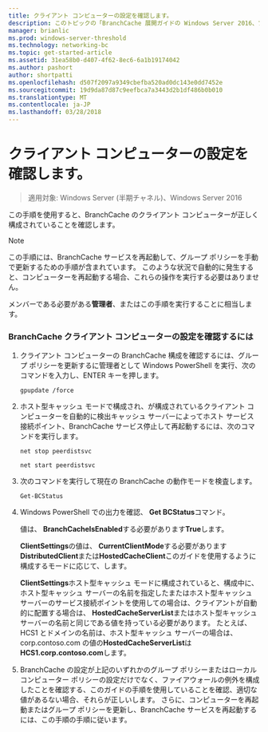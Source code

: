 ```yaml
---
title: クライアント コンピューターの設定を確認します。
description: このトピックの「BranchCache 展開ガイドの Windows Server 2016、ブランチ オフィスに WAN 帯域幅使用を最適化するために分散され、ホスト型キャッシュ モードで BranchCache を展開する方法示しますの一部である
manager: brianlic
ms.prod: windows-server-threshold
ms.technology: networking-bc
ms.topic: get-started-article
ms.assetid: 31ea58b0-d407-4f62-8ec6-6a1b19174042
ms.author: pashort
author: shortpatti
ms.openlocfilehash: d507f2097a9349cbefba520ad0dc143e0dd7452e
ms.sourcegitcommit: 19d9da87d87c9eefbca7a3443d2b1df486b0b010
ms.translationtype: MT
ms.contentlocale: ja-JP
ms.lasthandoff: 03/28/2018
---
```

# <a name="verify-client-computer-settings"></a>クライアント コンピューターの設定を確認します。

>適用対象: Windows Server (半期チャネル)、Windows Server 2016

この手順を使用すると、BranchCache のクライアント コンピューターが正しく構成されていることを確認します。  
  
> [!NOTE]  
> この手順には、BranchCache サービスを再起動して、グループ ポリシーを手動で更新するための手順が含まれています。 このような状況で自動的に発生すると、コンピューターを再起動する場合、これらの操作を実行する必要はありません。  
  
メンバーである必要がある**管理者**、またはこの手順を実行することに相当します。  
  
### <a name="to-verify-branchcache-client-computer-settings"></a>BranchCache クライアント コンピューターの設定を確認するには  
  
1.  クライアント コンピューターの BranchCache 構成を確認するには、グループ ポリシーを更新するに管理者として Windows PowerShell を実行、次のコマンドを入力し、ENTER キーを押します。  
  
    `gpupdate /force`  
  
2.  ホスト型キャッシュ モードで構成され、が構成されているクライアント コンピューターを自動的に検出キャッシュ サーバーによってホスト サービス接続ポイント、BranchCache サービス停止して再起動するには、次のコマンドを実行します。  
  
    `net stop peerdistsvc`  
  
    `net start peerdistsvc`  
  
3.  次のコマンドを実行して現在の BranchCache の動作モードを検査します。  
  
    `Get-BCStatus`  
  
4.  Windows PowerShell での出力を確認、 **Get BCStatus**コマンド。  
  
    値は、 **BranchCacheIsEnabled**する必要があります**True**します。  
  
    **ClientSettings**の値は、 **CurrentClientMode**する必要があります**DistributedClient**または**HostedCacheClient**このガイドを使用するように構成するモードに応じて、します。  
  
    **ClientSettings**ホスト型キャッシュ モードに構成されていると、構成中に、ホスト型キャッシュ サーバーの名前を指定したまたはホスト型キャッシュ サーバーのサービス接続ポイントを使用しての場合は、クライアントが自動的に配置する場合は、 **HostedCacheServerList**またはホスト型キャッシュ サーバーの名前と同じである値を持っている必要があります。 たとえば、HCS1 とドメインの名前は、ホスト型キャッシュ サーバーの場合は、corp.contoso.com の値の**HostedCacheServerList**は**HCS1.corp.contoso.com**します。  
  
5.  BranchCache の設定が上記のいずれかのグループ ポリシーまたはローカル コンピューター ポリシーの設定だけでなく、ファイアウォールの例外を構成したことを確認する、このガイドの手順を使用していることを確認、適切な値があるない場合、それらが正しいします。 さらに、コンピューターを再起動またはグループ ポリシーを更新し、BranchCache サービスを再起動するには、この手順の手順に従います。  
  


